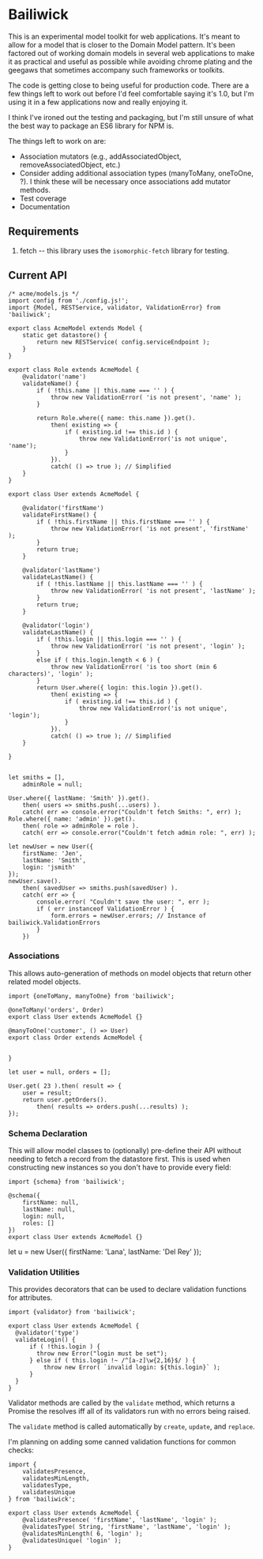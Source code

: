 # Bailiwick

This is an experimental model toolkit for web applications. It's meant to allow for a model that is closer to the Domain Model pattern. It's been factored out of working domain models in several web applications to make it as practical and useful as possible while avoiding chrome plating and the geegaws that sometimes accompany such frameworks or toolkits.

The code is getting close to being useful for production code. There are a few things left to work out before I'd feel comfortable saying it's 1.0, but I'm using it in a few applications now and really enjoying it.

I think I've ironed out the testing and packaging, but I'm still unsure of what the best way to package an ES6 library for NPM is.

The things left to work on are:

* Association mutators (e.g., addAssociatedObject, removeAssociatedObject, etc.)
* Consider adding additional association types (manyToMany, oneToOne, ?). I think these will be necessary once associations add mutator methods.
* Test coverage
* Documentation


## Requirements

1. fetch -- this library uses the `isomorphic-fetch` library for testing.


## Current API


    /* acme/models.js */
    import config from './config.js!';
    import {Model, RESTService, validator, ValidationError} from 'bailiwick';

    export class AcmeModel extends Model {
        static get datastore() {
            return new RESTService( config.serviceEndpoint );
        }
    }

    export class Role extends AcmeModel {
        @validator('name')
        validateName() {
            if ( !this.name || this.name === '' ) {
                throw new ValidationError( 'is not present', 'name' );
            }
            
            return Role.where({ name: this.name }).get().
                then( existing => {
                    if ( existing.id !== this.id ) {
                        throw new ValidationError('is not unique', 'name');
                    }
                }).
                catch( () => true ); // Simplified
        }
    }

    export class User extends AcmeModel {
    
        @validator('firstName')
        validateFirstName() {
            if ( !this.firstName || this.firstName === '' ) {
                throw new ValidationError( 'is not present', 'firstName' );
            }
            return true;
        }
    
        @validator('lastName')
        validateLastName() {
            if ( !this.lastName || this.lastName === '' ) {
                throw new ValidationError( 'is not present', 'lastName' );
            }
            return true;
        }
    
        @validator('login')
        validateLastName() {
            if ( !this.login || this.login === '' ) {
                throw new ValidationError( 'is not present', 'login' );
            }
            else if ( this.login.length < 6 ) {
                throw new ValidationError( 'is too short (min 6 characters)', 'login' );
            }
            return User.where({ login: this.login }).get().
                then( existing => {
                    if ( existing.id !== this.id ) {
                        throw new ValidationError('is not unique', 'login');
                    }
                }).
                catch( () => true ); // Simplified
        }
    
    }


    let smiths = [],
        adminRole = null;

    User.where({ lastName: 'Smith' }).get().
        then( users => smiths.push(...users) ).
        catch( err => console.error("Couldn't fetch Smiths: ", err) );
    Role.where({ name: 'admin' }).get().
        then( role => adminRole = role ).
        catch( err => console.error("Couldn't fetch admin role: ", err) );

    let newUser = new User({
        firstName: 'Jen',
        lastName: 'Smith',
        login: 'jsmith'
    });
    newUser.save().
        then( savedUser => smiths.push(savedUser) ).
        catch( err => {
            console.error( "Couldn't save the user: ", err );
            if ( err instanceof ValidationError ) {
                form.errors = newUser.errors; // Instance of bailiwick.ValidationErrors
            }
        })


### Associations

This allows auto-generation of methods on model objects that return other related model objects.

    import {oneToMany, manyToOne} from 'bailiwick';

    @oneToMany('orders', Order)
    export class User extends AcmeModel {}

    @manyToOne('customer', () => User)
    export class Order extends AcmeModel {
    
    
    }

    let user = null, orders = [];

    User.get( 23 ).then( result => {
        user = result;
        return user.getOrders().
            then( results => orders.push(...results) );
    });


### Schema Declaration

This will allow model classes to (optionally) pre-define their API without needing to fetch a record from the datastore first. This is used when constructing new instances so you don't have to provide every field:

    import {schema} from 'bailiwick';
    
    @schema({
        firstName: null,
        lastName: null,
        login: null,
        roles: []
    })
    export class User extends AcmeModel {}
    
  let u = new User({ firstName: 'Lana', lastName: 'Del Rey' });


### Validation Utilities

This provides decorators that can be used to declare validation functions for attributes.

    import {validator} from 'bailiwick';

    export class User extends AcmeModel {
      @validator('type')
      validateLogin() {
          if ( !this.login ) {
            throw new Error("login must be set");
          } else if ( this.login !~ /^[a-z]\w{2,16}$/ ) {
              throw new Error( `invalid login: ${this.login}` );
          }
      }    
    }

Validator methods are called by the `validate` method, which returns a Promise the resolves iff all of its validators run with no errors being raised.

The `validate` method is called automatically by `create`, `update`, and `replace`.

I'm planning on adding some canned validation functions for common checks:

    import {
        validatesPresence,
        validatesMinLength,
        validatesType,
        validatesUnique
    } from 'bailiwick';
    
    export class User extends AcmeModel {
        @validatesPresence( 'firstName', 'lastName', 'login' );
        @validatesType( String, 'firstName', 'lastName', 'login' );
        @validatesMinLength( 6, 'login' );
        @validatesUnique( 'login' );
    }
    

